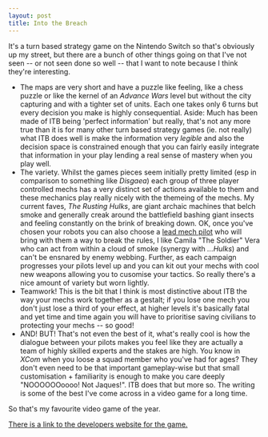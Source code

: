 ```yaml
---
layout: post
title: Into the Breach
---
```

It's a turn based strategy game on the Nintendo Switch so that's obviously up my street, but there are a bunch of other things going on that I've not seen -- or not seen done so well -- that I want to note because I think they're interesting.
 * The maps are very short and have a puzzle like feeling, like a chess puzzle or like the kernel of an _Advance Wars_ level but without the city capturing and with a tighter set of units. Each one takes only 6 turns but every decision you make is highly consequential. Aside: Much has been made of ITB being 'perfect information' but really, that's not any more true than it is for many other turn based strategy games (ie. not really) what ITB does well is make the information very _legible_ and also the decision space is constrained enough that you can fairly easily integrate that information in your play lending a real sense of mastery when you play well.
 * The variety. Whilst the games pieces seem initially pretty limited (esp in comparison to something like _Disgaea_) each group of three player controlled mechs has a very distinct set of actions available to them and these mechanics play really nicely with the themeing of the mechs. My current faves, _The Rusting Hulks_, are giant archaic machines that belch smoke and generally creak around the battlefield bashing giant insects and feeling constantly on the brink of breaking down. OK, once you've chosen your robots you can also choose a <a href="https://intothebreach.gamepedia.com/Pilots">lead mech pilot</a> who will bring with them a way to break the rules, I like Camila "The Soldier" Vera who can act from within a cloud of smoke (synergy with _...Hulks_) and can't be ensnared by enemy webbing. Further, as each campaign progresses your pilots level up and you can kit out your mechs with cool new weapons allowing you to cusomise your tactics. So really there's a nice amount of variety but worn lightly.
 * Teamwork! This is the bit that I think is most distinctive about ITB the way your mechs work together as a gestalt; if you lose one mech you don't just lose a third of your effect, at higher levels it's basically fatal and yet time and time again you will have to prioritise saving civilians to protecting your mechs -- so good! 
 * AND! BUT! That's not even the best of it, what's really cool is how the dialogue between your pilots makes you feel like they are actually a team of highly skilled experts and the stakes are high. You know in _XCom_ when you loose a squad member who you've had for ages? They don't even need to be that important gameplay-wise but that small customisation + familiarity is enough to make you care deeply "NOOOOOOoooo! Not Jaques!". ITB does that but more so. The writing is some of the best I've come across in a video game for a long time.

 So that's my favourite video game of the year. 

<a href="https://subsetgames.com/itb.html"> There is a link to the developers website for the game.</a>